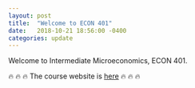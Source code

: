 ```yaml
---
layout: post
title:  "Welcome to ECON 401"
date:   2018-10-21 18:56:00 -0400
categories: update
---
```


Welcome to Intermediate Microeconomics, ECON 401.

:fire: :fire: :fire: The course website is [here](https://richryan.github.io/econ401/)
:fire: :fire: :fire:

<!--more-->
